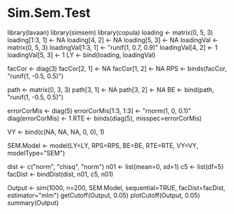 # Sim.Sem.Test
library(lavaan)
library(simsem)
library(copula)
loading <- matrix(0, 5, 3)
loading[1:3, 1] <- NA
loading[4, 2] <- NA
loading[5, 3] <- NA
loadingVal <- matrix(0, 5, 3)
loadingVal[1:3, 1] <- "runif(1, 0.7, 0.9)"
loadingVal[4, 2] <- 1
loadingVal[5, 3] <- 1
LY <- bind(loading, loadingVal)

facCor <- diag(3)
facCor[2, 1] <- NA
facCor[1, 2] <- NA
RPS <- binds(facCor, "runif(1, -0.5, 0.5)")

path <- matrix(0, 3, 3)
path[3, 1] <- NA
path[3, 2] <- NA
BE <- bind(path, "runif(1, -0.5, 0.5)")

errorCorMis <- diag(5)
errorCorMis[1:3, 1:3] <- "rnorm(1, 0, 0.1)"
diag(errorCorMis) <- 1
RTE <- binds(diag(5), misspec=errorCorMis)

VY <- bind(c(NA, NA, NA, 0, 0), 1)


SEM.Model <- model(LY=LY, RPS=RPS, BE=BE, RTE=RTE, VY=VY, modelType="SEM")


dist <- c("norm", "chisq", "norm")
n01 <- list(mean=0, sd=1)
c5 <- list(df=5)
facDist <- bindDist(dist, n01, c5, n01)

Output <- sim(1000, n=200, SEM.Model, sequential=TRUE, facDist=facDist, estimator="mlm")
getCutoff(Output, 0.05)
plotCutoff(Output, 0.05)
summary(Output)
